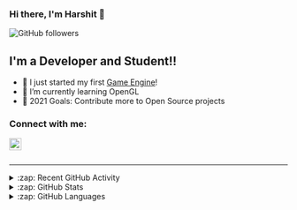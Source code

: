 ﻿### Hi there, I'm Harshit 👋

![GitHub followers](https://img.shields.io/github/followers/harshit2608?color=181717&label=Follow%20%40harshit2608&logo=Github&style=for-the-badge)

## I'm a Developer and Student!!

- 🔭 I just started my first [Game Engine][engine]!
- 🌱 I’m currently learning OpenGL
- 🥅 2021 Goals: Contribute more to Open Source projects

### Connect with me:

[<img align="left" alt="Harshit | Discord" width="22px" src="https://cdn.jsdelivr.net/npm/simple-icons@v3/icons/discord.svg" />][discord]

<br />
<br />

---

<details>
    <summary>:zap: Recent GitHub Activity</summary>
    <br />
    <!--START_SECTION:activity-->
1. 🎉
    <!--END_SECTION:activity-->
    <br clear="all" />
</details>

<details>
    <summary>:zap: GitHub Stats</summary>
    <br />
    <img align="left" alt="Harshit's GitHub Stats" src="https://github-readme-stats.harshit2608.vercel.app/api?username=harshit2608&show_icons=true&hide_border=true&theme=tokyonight" />
    <br clear="all" />
</details>

<details>
    <summary>:zap: GitHub Languages</summary>
    <br />
    <img align="left" alt="Harshit's GitHub Stats" src="https://github-readme-stats.harshit2608.vercel.app/api/top-langs/?username=harshit2608" />
    <br clear="all" />
</details>

[engine]: https://github.com/org-Stupefy/Victoria
[discord]: https://discordapp.com/channels/@me/harshb#1110/
